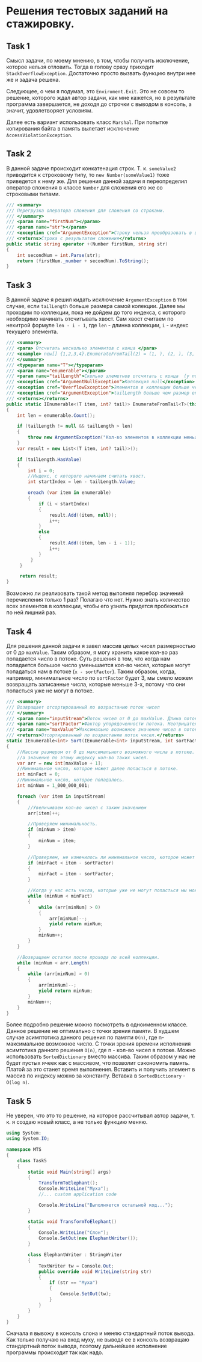# Решения тестовых заданий на стажировку.

## Task 1
Смысл задачи, по моему мнению, в том, чтобы получить исключение, которое нельзя отловить. Тогда в голову сразу приходит `StackOverflowException`. Достаточно просто вызвать функцию внутри нее же и задача решена.

Следующее, о чем я подумал, это `Enviroment.Exit`. Это не совсем то решение, которого ждал автор задачи, как мне кажется, но в результате программа завершается, не доходя до строчки с выводом в консоль, а значит, удовлетворяет условиям.

Далее есть вариант использовать класс `Marshal`. При попытке копирования байта в память вылетает исключение `AccessViolationException`.

## Task 2
В данной задаче происходит конкатенация строк. Т. к. `someValue2` приводится к строковому типу, то `new Number(someValue1)` тоже приведется к нему же. Для решения данной задачи я переопределил оператор сложения в классе `Number` для сложения его же со строковыми типами.
```C#
/// <summary>
/// Перегрузка оператора сложения для сложения со строками.
/// </summary>
/// <param name="firstNum"></param>
/// <param name="str"></param>
/// <exception cref="ArgumentException">Строку нельзя преобразовать в целочисленное значение</exception>
/// <returns>Строка с результатом сложения</returns>
public static string operator +(Number firstNum, string str)
{
    int secondNum = int.Parse(str);
    return (firstNum._number + secondNum).ToString();
}
```
## Task 3
В данной задаче я решил кидать исключение `ArgumentException` в том случае, если `tailLength` больше размера самой колекции. Далее мы проходим по коллекции, пока не дойдем до того индекса, с которого необходимо начинать отсчитывать хвост. Сам хвост считаем по нехитрой формуле `len - i - 1`, где `len` - длинна коллекции, `i` - индекс текущего элемента.
```C#
/// <summary>
/// <para> Отсчитать несколько элементов с конца </para>
/// <example> new[] {1,2,3,4}.EnumerateFromTail(2) = (1, ), (2, ), (3, 1), (4, 0)</example>
/// </summary> 
/// <typeparam name="T"></typeparam>
/// <param name="enumerable"></param>
/// <param name="tailLength">Сколько элеметнов отсчитать с конца  (у последнего элемента tail = 0)</param>
/// <exception cref="ArgumentNullException">Коллекция null</exception>
/// <exception cref="OverflowException">Элементов в коллекции больше чем Int.MaxValue/></exception>
/// <exception cref="ArgumentException">tailLength больше чем размер enumerable</exception>
/// <returns></returns>
public static IEnumerable<(T item, int? tail)> EnumerateFromTail<T>(this IEnumerable<T> enumerable, int? tailLength)
{
    int len = enumerable.Count();

    if (tailLength != null && tailLength > len)
    {
        throw new ArgumentException("Кол-во элементов в коллекции меньше чем tailLength");
    }
    var result = new List<(T item, int? tail)>();

    if (tailLength.HasValue)
    {
        int i = 0;
        //Индекс, с которого начинаем считать хвост.
        int startIndex = len - tailLength.Value;

        oreach (var item in enumerable)
        {
            if (i < startIndex)
            {
                result.Add((item, null));
                i++;
            }
            else
            {
                result.Add((item, len - i - 1));
                i++;
            }
         }
     }

     return result;
}
```
Возможно ли реализовать такой метод выполняя перебор значений перечисления только 1 раз? Полагаю что нет. Нужно знать количество всех элементов в коллекции, чтобы его узнать придется пробежаться по ней лишний раз.

## Task 4
Для решения данной задачи я завел массив целых чисел размерностью от 0 до `maxValue`. Таким образом, я могу хранить какое кол-во раз попадается число в потоке. Суть решения в том, что когда нам попадается большое число уменьшается кол-во чисел, которые могут попадаться нам в потоке (`x - sortFactor`). Таким образом, когда, например, минимальное число по `sortFactor` будет 3, мы смело можем возвращать записанные числа, которые меньше 3-х, потому что они попасться уже не могут в потоке. 
```C#
/// <summary>
/// Возвращает отсортированный по возрастанию поток чисел
/// </summary>
/// <param name="inputStream">Поток чисел от 0 до maxValue. Длина потока не превышает миллиарда чисел.</param>
/// <param name="sortFactor">Фактор упорядоченности потока. Неотрицательное число. Если в потоке встретилось число x, то в нём больше не встретятся числа меньше, чем (x - sortFactor).</param>
/// <param name="maxValue">Максимально возможное значение чисел в потоке. Неотрицательное число, не превышающее 2000.</param>
/// <returns>Отсортированный по возрастанию поток чисел.</returns>
static IEnumerable<int> Sort(IEnumerable<int> inputStream, int sortFactor, int maxValue)
{
    //Массив размером от 0 до максимального возможного числа в потоке. Индекс - число, попавшееся в потоке,
    //а значение по этому индексу кол-во таких чисел.
    var arr = new int[maxValue + 1];
    //Минимальное число, которое может далее попасться в потоке.
    int minFact = 0;
    //Минимальное число, которое попадалось.
    int minNum = 1_000_000_001;

    foreach (var item in inputStream)
    {
        //Увеличиваем кол-во чисел с таким значением
        arr[item]++;

        //Проверяем минимальность.
        if (minNum > item)
        {
            minNum = item;
        }

        //Проверяем, не изменилось ли минимальное число, которое может попасться в потоке.
        if (minFact < item - sortFactor)
        {
            minFact = item - sortFactor;
        }

        //Когда у нас есть числа, которые уже не могут попасться мы можем спокойно их возвращать от меньшего к большему.
        while (minNum < minFact)
        {
            while (arr[minNum] > 0)
            {
                arr[minNum]--;
                yield return minNum;
            }
            minNum++;
        }
    }

    //Возвращаем остатки после прохода по всей коллекции.
    while (minNum < arr.Length)
    {
        while (arr[minNum] > 0)
        {
            arr[minNum]--;
            yield return minNum;
        }
        minNum++;
    }
}
```
Более подробно решение можно посмотреть в одноименном классе. 
Данное решение не оптимально с точки зрения памяти. В худшем случае асимптотика данного решения по памяти `O(n)`, где n-максимальное возможное число. С точки зрения времени исполнения асимтотика данного решения `O(n)`, где n - кол-во чисел в потоке. Можно использовать `SortedDictionary` вместо массива. Таким образом у нас не будет пустых ячеек как с массивом, что позволит сэкономить память. Платой за это станет время выполнения. Вставить и получить элемент в массив по индексу можно за константу. Вставка в `SortedDictionary` - `O(log n)`.
## Task 5
Не уверен, что это то решение, на которое рассчитывал автор задачи, т. к. я создаю новый класс, а не только функцию меняю. 
```C#
using System;
using System.IO;

namespace MTS
{
    class Task5
    {
        static void Main(string[] args)
        {
            TransformToElephant();
            Console.WriteLine("Муха");
            //... custom application code

            Console.WriteLine("Выполняется остальной код...");
        }

        static void TransformToElephant()
        {
            Console.WriteLine("Слон");
            Console.SetOut(new ElephantWriter());
        }

        class ElephantWriter : StringWriter
        {
            TextWriter tw = Console.Out;
            public override void WriteLine(string str)
            {
                if (str == "Муха")
                {
                    Console.SetOut(tw);
                }
            }
        }
    }
}
```
Сначала я вывожу в консоль слона и меняю стандартный поток вывода. Как только получаю на вход муху, не выводя ее в консоль возвращаю стандартный поток вывода, поэтому дальнейшее исполнение программы происходит так как надо. 
